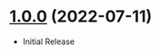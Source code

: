 <a name="1.0.0"></a>
# [1.0.0](https://github.com/flextype-starter-kits/clean) (2022-07-11)
* Initial Release
